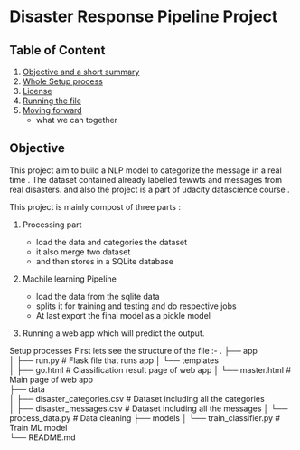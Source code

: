 # Disaster Response Pipeline Project

## Table of Content

 1. [Objective and a short summary](#objective)
 2. [Whole Setup process](#setup) 
 3. [License](#Licence)
 4. [Running the file](#run)
 5. [Moving forward](#forward) 
     * what we can together 


<a name="objective"></a>
## Objective 

This project aim to build a NLP model to categorize the message in a real time .
The dataset contained already labelled tewwts and messages from real disasters.
and also the project is a part of udacity datascience course .

This project is mainly compost of three parts :
 
 1. Processing part
    * load the data and categories the dataset
    * it also merge two dataset
    * and then stores in a SQLite database

2. Machile learning Pipeline 
    * load the data from the sqlite data 
    * splits it for training and testing and do respective jobs 
    * At last export the final model as a pickle model 

3. Running a web app which will predict the output.  

<a name = "setup" >Setup processes </a>
First lets see the structure of the file :-
.
    ├── app     
    │   ├── run.py                           # Flask file that runs app
    │   └── templates   
    │       ├── go.html                      # Classification result page of web app
    │       └── master.html                  # Main page of web app    
    ├── data                   
    │   ├── disaster_categories.csv          # Dataset including all the categories  
    │   ├── disaster_messages.csv            # Dataset including all the messages
    │   └── process_data.py                  # Data cleaning
    ├── models
    │   └── train_classifier.py              # Train ML model           
    └── README.md
